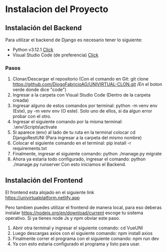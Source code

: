 # Instalacion del Proyecto

## Instalación del Backend
Para utilizar el backend de Django es necesario tener lo siguiente:
- Python v3.12.1 [Click](https://www.python.org/downloads/release/python-3121/)
- Visual Studio Code (de preferencia) [Click](https://code.visualstudio.com)
### Pasos
1. Clonar/Descargar el repositorio (Con el comando en Git: git clone https://github.com/DiogoFabricioAG/UNIVIRTUAL-CLON.git /En el boton verde donde dice "code")
2. Ingresar a la carpeta con Visual Studio Code (Dentro de la carpeta creada)
3. Ingresar alguno de estos comandos por terminal: python -m venv env (Este), py -m venv env (O este). Solo uno de ellos, si da algun error probar con el otro.
4. Ingresar el siguiente comando por la misma terminal: .\env\Scripts\activate
5. Si aparece (env) al lado de tu ruta en la terminal colocar cd DjangoRestUNI (Para ingresar a la carpeta del mismo nombre)
6. Colocar el siguiente comando en el terminal: pip install -r requirements.txt
7. Finalmente, ingresar el siguiente comando: python ./manage.py migrate
8. Ahora ya estaria todo configurado, ingresar el comando: python ./manage.py runserver
Con esto iniciamos el Backend.

## Instalación del Frontend
El frontend esta alojado en el siguiente link https://univirtualplatform.netlify.app

Pero tambien puedes utilizar el frontend de manera local, para eso deberas instalar https://nodejs.org/en/download/current escoge tu sistema operativo. Si ya tienes node Js y npm obviar este paso.
1. Abrir otra terminal y ingresar el siguiente comando: cd VueUNI
2. Luego descargas axios con el siguiente comando: npm install axios
3. Finalmente correr el programa con el siguiente comando: npm run dev
4. Ya con esto estaria configurado el programa y listo para usar.

